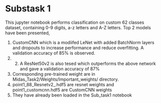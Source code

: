 # Substask 1

This jupyter notebook performs classification on custom 62 classes dataset, containing 0-9 digits, a-z letters and A-Z letters.
Top 2 models have been presented, 
1. CustomCNN which is a modiifed LeNet with added BatchNorm layers and dropouts to increase performance and reduce overfitting. A validation accuracy of 85% is observed.
2. 2. A ResNet50v2 is also tesed which outperforms the above network and gave a validation accuracy of 87%
3. Corresponding pre-trained weight are in Midas_Task2/Weights/Important_weights/ directory.
4. point1_88_Resnetv2_.hdf5 are resnet weights and point1_customcnn.hdf5 are CustomCNN weights
5. They have already been loaded in the Sub_task1 notebook

